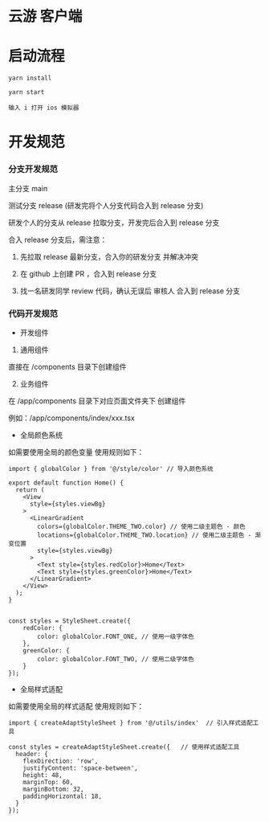 # 云游 客户端

# 启动流程

```
yarn install

yarn start

输入 i 打开 ios 模拟器
```

# 开发规范

### 分支开发规范

主分支 main

测试分支 release (研发完将个人分支代码合入到 release 分支)

研发个人的分支从 release 拉取分支，开发完后合入到 release 分支

合入 release 分支后，需注意：

1. 先拉取 release 最新分支，合入你的研发分支 并解决冲突

2. 在 github 上创建 PR ，合入到 release 分支

3. 找一名研发同学 review 代码，确认无误后 审核人 合入到 release 分支

### 代码开发规范

- 开发组件

1. 通用组件

直接在 /components 目录下创建组件

2. 业务组件

在 /app/components 目录下对应页面文件夹下 创建组件

例如：/app/components/index/xxx.tsx


- 全局颜色系统

如需要使用全局的颜色变量 使用规则如下：

```
import { globalColor } from '@/style/color' // 导入颜色系统

export default function Home() {
  return (
    <View
      style={styles.viewBg}
    >
      <LinearGradient
        colors={globalColor.THEME_TWO.color} // 使用二级主题色 - 颜色
        locations={globalColor.THEME_TWO.location} // 使用二级主题色 - 渐变位置
        style={styles.viewBg}
      >
        <Text style={styles.redColor}>Home</Text>
        <Text style={styles.greenColor}>Home</Text>
      </LinearGradient>
    </View>
  );
}


const styles = StyleSheet.create({
    redColor: {
        color: globalColor.FONT_ONE, // 使用一级字体色
    },
    greenColor: {
        color: globalColor.FONT_TWO, // 使用二级字体色
    }
});

```


- 全局样式适配

如需要使用全局的样式适配 使用规则如下：

```
import { createAdaptStyleSheet } from '@/utils/index'  // 引入样式适配工具

const styles = createAdaptStyleSheet.create({   // 使用样式适配工具
  header: {
    flexDirection: 'row',
    justifyContent: 'space-between',
    height: 48,
    marginTop: 60,
    marginBottom: 32,
    paddingHorizontal: 18,
  }
});
```